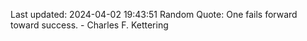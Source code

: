 Last updated: 2024-04-02 19:43:51
Random Quote: One fails forward toward success. - Charles F. Kettering